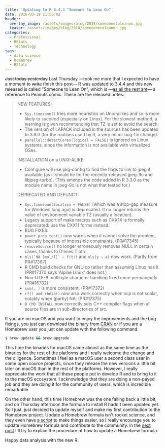 ```yaml
---
title: 'Updating to R 3.4.4 "Someone to Lean On"'
date: 2018-03-19 11:56:02
header:
  overlay_image: /assets/images/blog/2018/someoonetoleanon.jpg
  teaser: /assets/images/blog/2018/someoonetoleanon.jpg
categories:
  - Professional
  - RStats
  - Technology
tags:
  - data science
  - homebrew
  - RStats
---
```

~~Just today yesterday~~ Last Thursday —took me more that I expected to have a moment to ~~write~~ finish this post— R was updated to 3.4.4 and this new released is called "Someone to Lean On", which is —[as all the rest are](http://livefreeordichotomize.com/2017/09/28/r-release-names/)— a reference to Peanuts comic. These are the released notes:

> NEW FEATURES:
>
>   * `Sys.timezone()` tries more heuristics on Unix-alikes and so is more likely to succeed (especially on Linux).  For the slowest method, a warning is given recommending that TZ is set to avoid the search.
>   * The version of LAPACK included in the sources has been updated to 3.8.0 (for the routines used by R, a very minor bug-fix change).
>   * `parallel::detectCores(logical = FALSE)` is ignored on Linux systems, since the information is not available with virtualized OSes.
>
> INSTALLATION on a UNIX-ALIKE:
>
>   * Configure will use pkg-config to find the flags to link to jpeg if available (as it should be for the recently-released jpeg-9c and libjpeg-turbo).  (This amends the code added in R 3.3.0 as the module name in jpeg-9c is not what that tested for.)
>
> DEPRECATED AND DEFUNCT:
>
>   * `Sys.timezone(location = FALSE)` (which was a stop-gap measure for Windows long ago) is deprecated.  It no longer returns the value of environment variable TZ (usually a location).
>   * Legacy support of make macros such as CXX1X is formally deprecated: use the CXX11 forms instead.
>   * BUG FIXES:
>   * `power.prop.test()` now warns when it cannot solve the problem, typically because of impossible constraints. (PR#17345)
>   * `removeSource()` no longer erroneously removes NULL in certain cases, thanks to D'enes T'oth.
>   * ``nls(`NO [mol/l]` ~ f(t))`` and `nls(y ~ a)` now work.  (Partly from PR#17367)
>   * R CMD build checks for GNU cp rather than assuming Linux has it. (PR#17370 says &#8216;Alpine Linux' does not.)
>   * Non-UTF-8 multibyte character handling fixed more permanently  (PR#16732).
>   * `sum(, )` is more consistent. (PR#17372)
>   * `rf() and rbeta()` now also work correctly when ncp is not scalar, notably when (partly) NA.  (PR#17375)
>   * `R CMD INSTALL` now correctly sets C++ compiler flags when all source files are in sub-directories of src.

If you are on macOS and you want to enjoy the improvements and the bug fixings, you just can download the binary from [CRAN](https://cran.r-project.org/bin/macosx/) or if you are a Homebrew user you just can update with the following command

```sh
$ brew update && brew upgrade
```

This time the binaries for macOS came almost as the same time as the binaries for the rest of the platforms and I really welcome the change and the diligence. Sometimes I feel as a macOS user a second class user in some open source projects, since they release the new versions a little bit later on macOS than in the rest of the platforms. However, I really appreciate the work that all these people put in develop R and to bring to it to the macOS ecosystem. I acknowledge that they are doing a non-payed job and they are doing it for the community of users, which is incredible remarkable.

On the other hand, this time Homebrew was the one falling back a little bit, and on Thursday afternoon the formula to install R hadn't been updated yet. So I just, just decided to update myself and make my first contribution to the Homebrew project. Update a Homebrew formula isn't rocket science, and they even have [a script](https://github.com/Homebrew/homebrew-core/blob/master/CONTRIBUTING.md#submit-a-version-upgrade-for-the-foo-formula) to make things easier, so I really encourage you to update Homebrew formula and contribute to the community. In the [next post](https://luisspuerto.net/blog/2018/03/19/how-i-updated-the-r-formula-in-homebrew/) I'll try to explain the procedure of how to update a Homebrew formula.

Happy data analysis with the new R.
